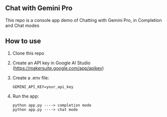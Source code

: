 ## Chat with Gemini Pro
This repo is a console app demo of Chatting with Gemini Pro, in Completion and Chat modes

## How to use
1. Clone this repo
2. Create an API key in Google AI Studio (https://makersuite.google.com/app/apikey)
3. Create a .env file:
   ```
   GEMINI_API_KEY=your_api_key
   ```
   
4. Run the app:
    ```
    python app.py ----> completion mode
    python app.py ----> chat mode
    ```
    
